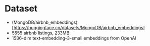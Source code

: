 # Dataset

- (MongoDB/airbnb_embeddings)[https://huggingface.co/datasets/MongoDB/airbnb_embeddings]
- 5555 airbnb listings, 233MB
- 1536-dim text-embedding-3-small embeddings from OpenAI
